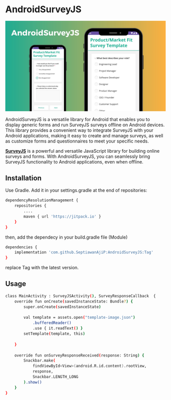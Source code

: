 # AndroidSurveyJS
![image](https://raw.githubusercontent.com/SeptiawanAjiP/AndroidSurveyJS/master/demo.jpeg)

AndroidSurveyJS is a versatile library for Android that enables you to display generic forms and run SurveyJS surveys offline on Android devices. This library provides a convenient way to integrate SurveyJS with your Android applications, making it easy to create and manage surveys, as well as customize forms and questionnaires to meet your specific needs.

**[SurveyJS](https://surveyjs.io/)** is a powerful and versatile JavaScript library for building online surveys and forms. With AndroidSurveyJS, you can seamlessly bring SurveyJS functionality to Android applications, even when offline.

## Installation

Use Gradle. Add it in your settings.gradle at the end of repositories:

```bash
dependencyResolutionManagement {
    repositories {
        ....
        maven { url 'https://jitpack.io' }
    }
}
```
then, add the dependecy in your build.gradle file (Module)
```bash
dependencies {
    implementation 'com.github.SeptiawanAjiP:AndroidSurveyJS:Tag'
}
```
replace Tag with the latest version.
## Usage
```bash
class MainActivity : SurveyJSActivity(), SurveyResponseCallback  {
    override fun onCreate(savedInstanceState: Bundle?) {
        super.onCreate(savedInstanceState)

        val template = assets.open("template-image.json")
            .bufferedReader()
            .use { it.readText() }
        setTemplate(template, this)

    }

    override fun onSurveyResponseReceived(response: String) {
        Snackbar.make(
            findViewById<View>(android.R.id.content).rootView,
            response,
            Snackbar.LENGTH_LONG
        ).show()
    }
}
```